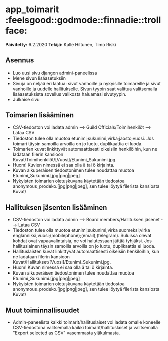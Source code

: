 # app_toimarit :feelsgood::godmode::finnadie::trollface:

**Päivitetty:** 6.2.2020
**Tekijä:** Kalle Hiltunen, Timo Riski

## Asennus

- Luo uusi sivu djangon admini-paneelissa
- Mene sivun lisäasetuksiin
- Sivuja on neljää eri laatua: sivut vanhoille ja nykyisille toimareille ja sivut vanhoille ja uudelle hallitukselle. Sivun tyypin saat valittua valitsemalla lisäasetuksista sovellus valikosta haluamasi sivutyypin.
- Julkaise sivu

## Toimarien lisääminen

- CSV-tiedoston voi ladata admin --> Guild Officials/Toimihenkilöt --> Lataa CSV
- Tiedoston tulee olla muotoa etunimi;sukunimi;virka;jaosto;vuosi. Jos toimari täysin samoilla arvoilla on jo luotu, duplikaattia ei luoda.
- Toimarien kuvat linkittyvät automaattisesti oikeisiin henkilöihin, kun ne ladataan filerin kansioon Kuvat/Toimihenkilöt/[Vuosi]/Etunimi_Sukunimi.jpg.
- Huom! Kuvien nimessä ei saa olla ä tai ö kirjainta.
- Kuvan alkuperäisen tiedostonimen tulee noudattaa muotoa Etunimi_Sukunimi.[jpg|png|jpeg]
- Nykyisten toimarien oletuskuvana käytetään tiedostoa anonymous_prodeko.[jpg|png|jpeg], sen tulee löytyä filerista kansiosta Kuvat/

## Hallituksen jäsenten lisääminen

- CSV-tiedoston voi ladata admin --> Board members/Hallituksen jäsenet --> Lataa CSV
- Tiedoston tulee olla muotoa etunimi;sukunimi;virka suomeksi;virka englanniksi;vuosi;(mobilephone);(email);(telegram). Suluissa olevat kohdat ovat vapaavalintaisia, ne voi halutessaan jättää tyhjäksi. Jos hallituslainen täysin samoilla arvoilla on jo luotu, duplikaattia ei luoda.
- Hallituslaisten kuvat linkittyvät automaattisesti oikeisiin henkilöihin, kun ne ladataan filerin kansioon Kuvat/Hallitukset/[Vuosi]/Etunimi_Sukunimi.jpg.
- Huom! Kuvan nimessä ei saa olla ä tai ö kirjainta.
- Kuvan alkuperäisen tiedostonimen tulee noudattaa muotoa Etunimi_Sukunimi.[jpg|png|jpeg]
- Nykyisten toimarien oletuskuvana käytetään tiedostoa anonymous_prodeko.[jpg|png|jpeg], sen tulee löytyä filerista kansiosta Kuvat/

## Muut toiminnallisuudet

- Admin-paneelista kaikki toimarit/hallituslaiset voi ladata omalle koneelle CSV-tiedostona valitsemalla kaikki toimarit/hallituslaiset ja valitsemalla "Export selected as CSV" vasemmasta yläkulmasta.
